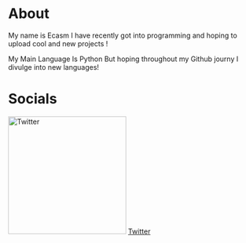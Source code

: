 # About

My name is Ecasm I have recently got into programming and hoping to upload cool and new projects !

My Main Language Is Python But hoping throughout my Github journy I divulge into new languages!


# Socials

<img src="https://raw.githubusercontent.com/Fweak/Fweak/master/TwitterLogo.png=250x250" alt="Twitter" width="240" height="240"> [Twitter](http://www.twitter.com/m4tress)


